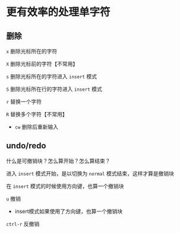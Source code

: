 # 更有效率的处理单字符

## 删除

`x` 删除光标所在的字符

`X` 删除光标前的字符【不常用】



`s` 删除光标所在的字符进入 `insert` 模式

`S` 删除光标所在行的字符进入 `insert` 模式



`r` 替换一个字符

`R` 替换多个字符【不常用】
- `cw` 删除后重新输入



## undo/redo

什么是可撤销块？怎么算开始？怎么算结束？

进入 `insert` 模式开始，是以切换为 `normal` 模式结束，这样才算是撤销块

在 `insert` 模式的时候使用方向键，也算一个撤销块



`u` 撤销

- insert模式如果使用了方向键，也算一个撤销块

`ctrl-r` 反撤销